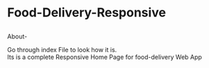 # Food-Delivery-Responsive

##
About-

Go through index File to look how it is.
<br>
Its is a complete Responsive Home Page for food-delivery Web App
